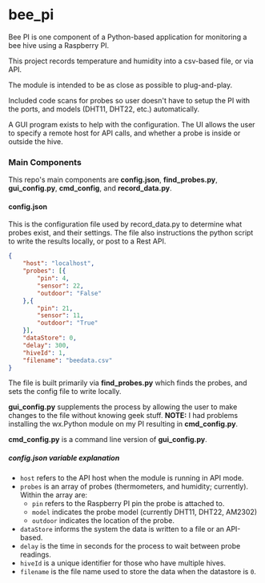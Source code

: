 # bee_pi

Bee PI is one component of a Python-based application for monitoring a bee hive using a Raspberry PI.

This project records temperature and humidity into a csv-based file, or via API. 

The module is intended to be as close as possible to plug-and-play. 

Included code scans for probes so user doesn't have to setup the PI with the ports, and models (DHT11, DHT22, etc.) automatically.

A GUI program exists to help with the configuration. The UI allows the user to specify a remote host for API calls, and whether a probe is inside or outside the hive.

### Main Components

This repo's main components are **config.json**, **find_probes.py**, **gui_config.py**, **cmd_config**, and **record_data.py**.

#### config.json

This is the configuration file used by record_data.py to determine what probes exist, and their settings. The file also instructions the python script to write the results locally, or post to a Rest API.

```json
{
	"host": "localhost",
	"probes": [{
		"pin": 4,
		"sensor": 22,
		"outdoor": "False"
	},{
		"pin": 21,
		"sensor": 11,
		"outdoor": "True"	
	}],
	"dataStore": 0,
	"delay": 300,
	"hiveId": 1,
	"filename": "beedata.csv"
}
```
The file is built primarily via **find_probes.py** which finds the probes, and sets the config file to write locally.

**gui_config.py** supplements the process by allowing the user to make changes to the file without knowing geek stuff. **NOTE:** I had problems installing the wx.Python module on my PI resulting in **cmd_config.py**.

**cmd_config.py** is a command line version of **gui_config.py**.

##### config.json variable explanation
- `host` refers to the API host when the module is running in API mode.
- `probes` is an array of probes (thermometers, and humidity; currently). Within the array are:
  - `pin` refers to the Raspberry PI pin the probe is attached to.
  - `model` indicates the probe model (currently DHT11, DHT22, AM2302)
  - `outdoor` indicates the location of the probe.
- `dataStore` informs the system the data is written to a file or an API-based.
- `delay` is the time in seconds for the process to wait between probe readings.
- `hiveId` is a unique identifier for those who have multiple hives.
- `filename` is the file name used to store the data when the datastore is `0`.